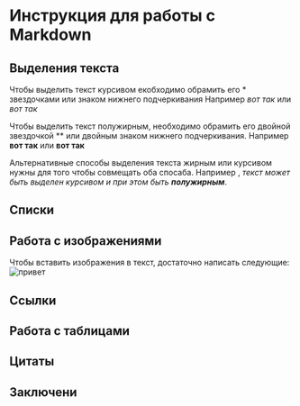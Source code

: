 # Инструкция для работы с Markdown

## Выделения текста

Чтобы выделить текст курсивом екобходимо обрамить его * звездочками или знаком нижнего подчеркивания Например *вот так* или _вот так_

Чтобы выделить текст полужирным, необходимо обрамить его двойной звездочкой ** или двойным знаком нижнего подчеркивания. Например **вот так** или __вот так__

Альтернативные способы выделения текста жирным или курсивом нужны для того чтобы совмещать оба спосаба. Например , _текст может быть выделен курсивом и при этом быть **полужирным**_.  

## Списки

## Работа с изображениями

Чтобы вставить изображения в текст, достаточно написать следующие: ![привет](пвсевдокод.png) 

## Ссылки

## Работа с таблицами

## Цитаты

## Заключени